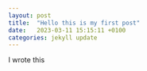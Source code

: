 ```yaml
---
layout: post
title:  "Hello this is my first post"
date:   2023-03-11 15:15:11 +0100
categories: jekyll update
---
```

I wrote this